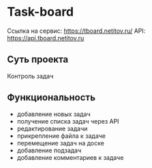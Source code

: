 # Task-board

Ссылка на сервис: https://tboard.netitov.ru/
API: https://api.tboard.netitov.ru

## Суть проекта

Контроль задач

## Функциональность

- добавление новых задач
- получение списка задач через API
- редактирование задачи
- прикрепление файла к задаче
- перемещение задач на доске
- добавление подзадач
- добавление комментариев к задаче

